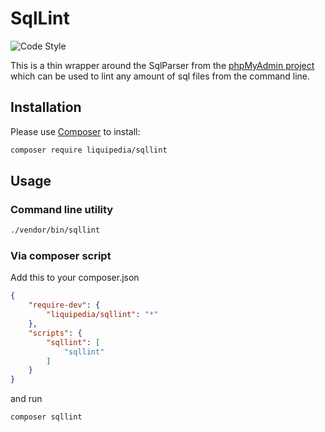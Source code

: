 # SqlLint
![Code Style](https://github.com/Liquipedia/SqlLint/workflows/Code%20Style/badge.svg)

This is a thin wrapper around the SqlParser from the [phpMyAdmin project][1] which can be used to lint any amount of sql files from the command line.

## Installation

Please use [Composer][2] to install:

```sh
composer require liquipedia/sqllint
```

## Usage

### Command line utility

```sh
./vendor/bin/sqllint
```

### Via composer script

Add this to your composer.json

```json
{
	"require-dev": {
		"liquipedia/sqllint": "*"
	},
	"scripts": {
		"sqllint": [
			"sqllint"
		]
	}
}
```

and run

```sh
composer sqllint
```
[1]:https://github.com/phpmyadmin/sql-parser
[2]:https://getcomposer.org/

